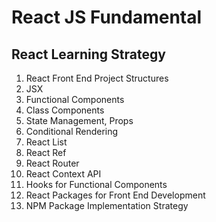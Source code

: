 # React JS Fundamental
## React Learning Strategy
1. React Front End Project Structures
2. JSX
3. Functional Components
4. Class Components
5. State Management, Props
6. Conditional Rendering
7. React List
8. React Ref
9. React Router
10. React Context API
11. Hooks for Functional Components
12. React Packages for Front End Development
13. NPM Package Implementation Strategy

